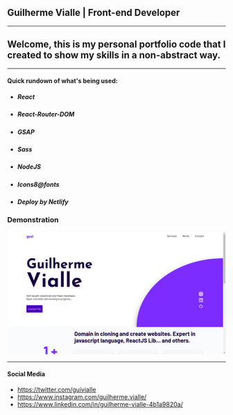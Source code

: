 ## Guilherme Vialle | Front-end Developer

---

## Welcome, this is my personal portfolio code that I created to show my skills in a non-abstract way.

---

#### Quick rundown of what's being used:

-   ##### React
-   ##### React-Router-DOM
-   ##### GSAP
-   ##### Sass
-   ##### NodeJS
-   ##### Icons8@fonts
-   ##### Deploy by Netlify

### Demonstration

![](/captures/img.png)

---

#### Social Media

-   https://twitter.com/guivialle
-   https://www.instagram.com/guilherme.vialle/
-   https://www.linkedin.com/in/guilherme-vialle-4b1a9820a/
